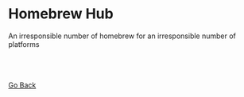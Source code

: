 <html>
<body>
<h1>Homebrew Hub</h1>
<p>An irresponsible number of homebrew for an irresponsible number of platforms</p><br />
</body>
<br />
<br />
<a href="javascript:history.back()">Go Back</a>
</html>